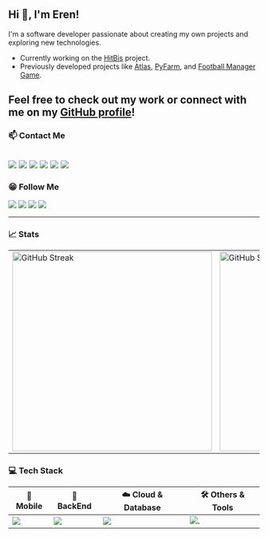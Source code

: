 ## Hi 👋, I'm Eren!

I'm a software developer passionate about creating my own projects and exploring new technologies.
- Currently working on the [HitBis](https://github.com/ErenElagz/HitBis) project.
- Previously developed projects like [Atlas](https://github.com/ErenElagz/Atlas), [PyFarm](https://github.com/ErenElagz/PyFarm), and [Football Manager Game](https://github.com/ErenElagz/Football-Manager-Game).

Feel free to check out my work or connect with me on my [GitHub profile](https://github.com/ErenElagz)!
---

### 📫 Contact Me
[![](https://github.com/user-attachments/assets/571e209d-4fac-4689-8f2f-2b3e3045ffb3)](https://www.erenelagz.com)
[![](https://skillicons.dev/icons?i=gmail)](mailto:erenelagz@gmail.com)
[![](https://skills-icons.vercel.app/api/icons?i=x)](https://twitter.com/erenelagz)
[![](https://skillicons.dev/icons?i=linkedin)](https://www.linkedin.com/in/erenelagz)
[![](https://skillicons.dev/icons?i=instagram)](https://www.instagram.com/erenelagz)
[![](https://skillicons.dev/icons?i=discord)](https://discordapp.com/users/erenelagz)
---
### 😁 Follow Me
[![](https://github.com/user-attachments/assets/b467400f-064c-424a-8b61-396b5cb22fb4)](https://behance.net/ErenElagz)
[![](https://github.com/user-attachments/assets/d14ef42e-67c9-47fa-89c9-4bdfb9ce0f03)](https://dribbble.com/ErenElagz)
[![](https://github.com/user-attachments/assets/820d12e2-799f-4f53-aa31-f7c53aecbc5e)](https://www.youtube.com/@erenelagz)
[![](https://github.com/user-attachments/assets/2e2a1d90-d762-4c54-a98d-c87a7d2928c9)](https://medium.com/@ErenElagz)

---
### 📈 Stats
<table>
  <tr>
    <td>
      <img src="https://streak-stats.demolab.com?user=erenelagz&theme=github-dark&hide_border=true" alt="GitHub Streak" width="400" />
    <td>
      <img src="https://github-readme-stats.vercel.app/api?username=erenelagz&show_icons=true&theme=dark&title_color=ffffff&text_color=ffffff&bg_color=0d1117&hide_border=true&locale=en" alt="GitHub Stats" width="400" />
    </td>
  </tr>
</table>

### 💻 Tech Stack
| 📱 Mobile | 🧱 BackEnd |  ☁️ Cloud & Database | 🛠️ Others & Tools |
|-----------------------|----------------------------|------------------------|----------------------------------------------------------------------|
| [![](https://skillicons.dev/icons?i=react,androidstudio)](https://github.com/erenelagz) | [![](https://skillicons.dev/icons?i=nodejs,express,nginx)](https://skillicons.dev) | [![](https://skillicons.dev/icons?i=aws,gcp,mongodb,sqlite)](https://skillicons.dev) | ![.](https://skillicons.dev/icons?i=figma,blender,firebase,wordpress,electron,tensorflow,arduino) |


